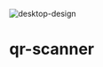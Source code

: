 ![desktop-design](https://user-images.githubusercontent.com/88985578/202910989-97836bff-2276-4b49-a046-6ed4e0f76539.jpg)
# qr-scanner
